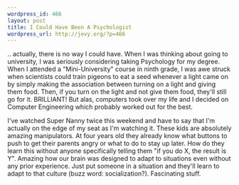 ```yaml
--- 
wordpress_id: 466
layout: post
title: I Could Have Been A Psychologist
wordpress_url: http://jevy.org/?p=466
---
```

.. actually, there is no way I could have.  When I was thinking about going to university, I was seriously considering taking Psychology for my degree.  When I attended a "Mini-University" course in ninth grade, I was awe struck when scientists could train pigeons to eat a seed whenever a light came on by simply making the association between turning on a light and giving them food.  Then, if you turn on the light and not give them food, they'll still go for it.  BRILLIANT!  But alas, computers took over my life and I decided on Computer Engineering which probably worked out for the best.

I've watched Super Nanny twice this weekend and have to say that I'm actually on the edge of my seat as I'm watching it.  These kids are absolutely amazing manipulators.  At four years old they already know what buttons to push to get their parents angry or what to do to stay up later.  How do they learn this without anyone specifically telling them "if you do X, the result is Y".  Amazing how our brain was designed to adapt to situations even without any prior experience.  Just put someone in a situation and they'll learn to adapt to that culture (buzz word: socialization?).  Fascinating stuff.
